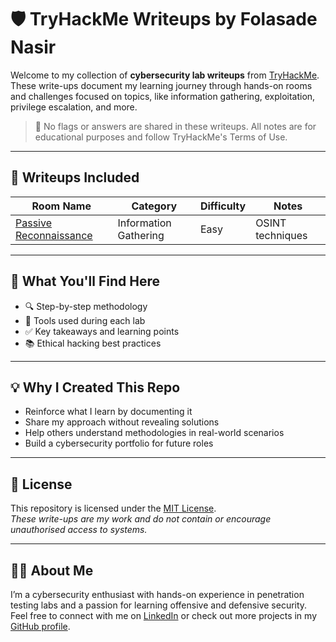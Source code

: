 # 🛡️ TryHackMe Writeups by Folasade Nasir

Welcome to my collection of **cybersecurity lab writeups** from [TryHackMe](https://tryhackme.com). These write-ups document my learning journey through hands-on rooms and challenges focused on topics, like information gathering, exploitation, privilege escalation, and more.

> 🚨 No flags or answers are shared in these writeups. All notes are for educational purposes and follow TryHackMe's Terms of Use.

---

## 📁 Writeups Included

| Room Name                                                         | Category         | Difficulty | Notes |
|----------                                                          |-----------      |------------      |-------|
| [Passive Reconnaissance](./passive-reconnaissance/README.md) | Information Gathering | Easy | OSINT techniques |

---

## 🎯 What You'll Find Here

- 🔍 Step-by-step methodology
- 🧰 Tools used during each lab
- ✅ Key takeaways and learning points
- 📚 Ethical hacking best practices

---

## 💡 Why I Created This Repo

- Reinforce what I learn by documenting it
- Share my approach without revealing solutions
- Help others understand methodologies in real-world scenarios
- Build a cybersecurity portfolio for future roles

---

## 📜 License

This repository is licensed under the [MIT License](LICENSE).  
*These write-ups are my work and do not contain or encourage unauthorised access to systems.*

---

## 🙋‍♂️ About Me

I’m a cybersecurity enthusiast with hands-on experience in penetration testing labs and a passion for learning offensive and defensive security.  
Feel free to connect with me on [LinkedIn](https://linkedin.com/in/yfolasade-nasir) or check out more projects in my [GitHub profile](https://github.com/cybershade-sudo).

